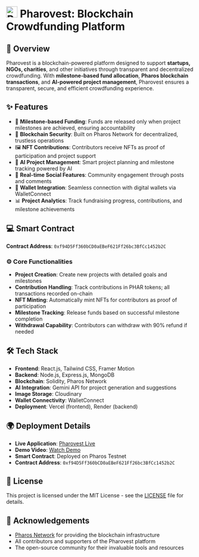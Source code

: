 #  <img src="https://res.cloudinary.com/djoebsejh/image/upload/v1746277693/Pharos/b4l4e8yqnyde0p4tbs6r.png" alt="Pharovest Logo" width="30" /> **Pharovest: Blockchain Crowdfunding Platform**  

## 🌟 **Overview**
Pharovest is a blockchain-powered platform designed to support **startups, NGOs, charities**, and other initiatives through transparent and decentralized crowdfunding. With **milestone-based fund allocation**, **Pharos blockchain transactions**, and **AI-powered project management**, Pharovest ensures a transparent, secure, and efficient crowdfunding experience. 

## ✨ **Features**
- 🔑 **Milestone-based Funding**: Funds are released only when project milestones are achieved, ensuring accountability
- 🔐 **Blockchain Security**: Built on Pharos Network for decentralized, trustless operations
- 🖼️ **NFT Contributions**: Contributors receive NFTs as proof of participation and project support
- 🤖 **AI Project Management**: Smart project planning and milestone tracking powered by AI
- 💬 **Real-time Social Features**: Community engagement through posts and comments
- 🔗 **Wallet Integration**: Seamless connection with digital wallets via WalletConnect
- 📊 **Project Analytics**: Track fundraising progress, contributions, and milestone achievements

## 💻 **Smart Contract**
**Contract Address**: `0xf94D5Ff360bCD0aEBeF621Ff26bc3BfCc1452b2C`

### ⚙️ **Core Functionalities**
- **Project Creation**: Create new projects with detailed goals and milestones
- **Contribution Handling**: Track contributions in PHAR tokens; all transactions recorded on-chain
- **NFT Minting**: Automatically mint NFTs for contributors as proof of participation
- **Milestone Tracking**: Release funds based on successful milestone completion
- **Withdrawal Capability**: Contributors can withdraw with 90% refund if needed

## 🛠️ **Tech Stack**
- **Frontend**: React.js, Tailwind CSS, Framer Motion
- **Backend**: Node.js, Express.js, MongoDB
- **Blockchain**: Solidity, Pharos Network
- **AI Integration**: Gemini API for project generation and suggestions
- **Image Storage**: Cloudinary
- **Wallet Connectivity**: WalletConnect
- **Deployment**: Vercel (frontend), Render (backend)


## 🌍 **Deployment Details**
- **Live Application**: [Pharovest Live](https://pharovest.vercel.app)
- **Demo Video**: [Watch Demo](https://youtu.be/UsYzC0wPcRg)
- **Smart Contract**: Deployed on Pharos Testnet
- **Contract Address**: `0xf94D5Ff360bCD0aEBeF621Ff26bc3BfCc1452b2C`


## 📄 **License**
This project is licensed under the MIT License - see the [LICENSE](LICENSE) file for details.

## 🙏 **Acknowledgements**
- [Pharos Network](https://pharosnetwork.xyz) for providing the blockchain infrastructure
- All contributors and supporters of the Pharovest platform
- The open-source community for their invaluable tools and resources
